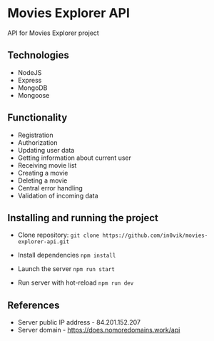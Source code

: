 # Movies Explorer API

API for Movies Explorer project
## Technologies

- NodeJS
- Express
- MongoDB
- Mongoose

## Functionality
- Registration
- Authorization
- Updating user data
- Getting information about current user
- Receiving movie list
- Creating a movie
- Deleting a movie
- Central error handling
- Validation of incoming data

## Installing and running the project
- Clone repository: ``git clone https://github.com/in0vik/movies-explorer-api.git``

- Install dependencies ``npm install``

- Launch the server ``npm run start``

- Run server with hot-reload ``npm run dev``

## References
- Server public IP address - 84.201.152.207
- Server domain - https://does.nomoredomains.work/api

